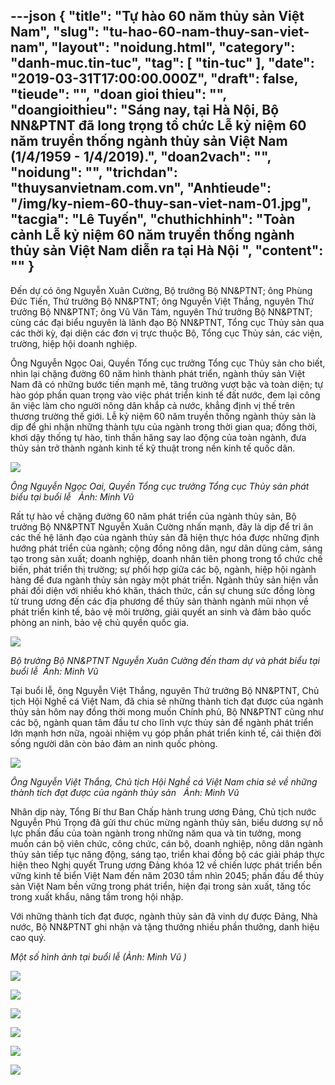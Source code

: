 ---json
{
    "title": "Tự hào 60 năm thủy sản Việt Nam",
    "slug": "tu-hao-60-nam-thuy-san-viet-nam",
    "layout": "noidung.html",
    "category": "danh-muc.tin-tuc",
    "tag": [
        "tin-tuc"
    ],
    "date": "2019-03-31T17:00:00.000Z",
    "draft": false,
    "tieude": "",
    "doan gioi thieu": "",
    "doangioithieu": "Sáng nay, tại Hà Nội, Bộ NN&PTNT đã long trọng tổ chức Lễ kỷ niệm 60 năm truyền thống ngành thủy sản Việt Nam (1/4/1959 - 1/4/2019).",
    "doan2vach": "",
    "noidung": "",
    "trichdan": "thuysanvietnam.com.vn",
    "Anhtieude": "/img/ky-niem-60-thuy-san-viet-nam-01.jpg",
    "tacgia": "Lê Tuyến",
    "chuthichhinh": "Toàn cảnh Lễ kỷ niệm 60 năm truyền thống ngành thủy sản Việt Nam diễn ra tại Hà Nội ",
    "__content__": ""
}
---
<p>Đến dự c&oacute; &ocirc;ng Nguyễn Xu&acirc;n Cường, Bộ trưởng Bộ NN&amp;PTNT; &ocirc;ng Ph&ugrave;ng Đức Tiến, Thứ trưởng Bộ NN&amp;PTNT; &ocirc;ng Nguyễn Việt Thắng, nguy&ecirc;n Thứ trưởng Bộ NN&amp;PTNT; &ocirc;ng Vũ Văn T&aacute;m, nguy&ecirc;n Thứ trưởng Bộ NN&amp;PTNT; c&ugrave;ng c&aacute;c đại biểu nguy&ecirc;n l&agrave; l&atilde;nh đạo Bộ NN&amp;PTNT, Tổng cục Thủy sản qua c&aacute;c thời kỳ, đại diện c&aacute;c đơn vị trực thuộc Bộ, Tổng cục Thủy sản, c&aacute;c viện, trường, hiệp hội doanh nghiệp.&nbsp;</p>

<p>&Ocirc;ng Nguyễn Ngọc Oai, Quyền Tổng cục trưởng Tổng cục Thủy sản cho biết, nh&igrave;n lại chặng đường 60 năm h&igrave;nh th&agrave;nh ph&aacute;t triển, ng&agrave;nh thủy sản Việt Nam đ&atilde; c&oacute; những bước tiến mạnh mẽ, tăng trưởng vượt bậc v&agrave; to&agrave;n diện; tự h&agrave;o g&oacute;p phần quan trọng v&agrave;o việc ph&aacute;t triển kinh tế đất nước, đem lại c&ocirc;ng ăn việc l&agrave;m cho người n&ocirc;ng d&acirc;n khắp cả nước, khẳng định vị thế tr&ecirc;n thương trường thế giới. Lễ kỷ niệm 60 năm truyền thống ng&agrave;nh thủy sản l&agrave; dịp để ghi nhận những th&agrave;nh tựu của ng&agrave;nh trong thời gian qua; đồng thời, khơi dậy thống tự h&agrave;o, tinh thần hăng say lao động của to&agrave;n ng&agrave;nh, đưa thủy sản trở th&agrave;nh ng&agrave;nh kinh tế kỹ thuật trong nền kinh tế quốc d&acirc;n.</p>

<p><img src="http://thuysanvietnam.com.vn/uploads/article2/baiviet/nuoitrong/ky-niem-60-thuy-san-viet-nam-03.jpg" /></p>

<p><em>&Ocirc;ng Nguyễn Ngọc Oai, Quyền Tổng cục trưởng Tổng cục Thủy sản&nbsp;ph&aacute;t biểu tại buổi lễ<em>&nbsp; &nbsp;Ảnh: Minh Vũ</em>&nbsp;</em></p>

<p>Rất tự h&agrave;o về chặng đường 60 năm ph&aacute;t triển của ng&agrave;nh thủy sản, Bộ trưởng Bộ NN&amp;PTNT Nguyễn Xu&acirc;n Cường nhấn mạnh, đ&acirc;y l&agrave; dịp để tri &acirc;n c&aacute;c thế hệ l&atilde;nh đạo của ng&agrave;nh thủy sản đ&atilde; hiện thực h&oacute;a được những định hướng ph&aacute;t triển của ng&agrave;nh; cộng đồng n&ocirc;ng d&acirc;n, ngư d&acirc;n dũng cảm, s&aacute;ng tạo trong sản xuất; doanh nghiệp, doanh nh&acirc;n ti&ecirc;n phong trong tổ chức chế biến, ph&aacute;t triển thị trường; sự phối hợp giữa c&aacute;c bộ, ng&agrave;nh, hiệp hội ng&agrave;nh h&agrave;ng để đưa ng&agrave;nh thủy sản ng&agrave;y một ph&aacute;t triển. Ng&agrave;nh thủy sản hiện vẫn phải đối diện với nhiều kh&oacute; khăn, th&aacute;ch thức, cần sự chung sức đồng l&ograve;ng từ trung ương đến c&aacute;c địa phương để thủy sản th&agrave;nh ng&agrave;nh mũi nhọn về ph&aacute;t triển kinh tế, bảo vệ m&ocirc;i trường, giải quyết an sinh v&agrave; đảm bảo quốc ph&ograve;ng an ninh, bảo vệ chủ quyền quốc gia.</p>

<p><img src="http://thuysanvietnam.com.vn/uploads/article2/baiviet/nuoitrong/ky-niem-60-thuy-san-viet-nam-10.jpg" /></p>

<p><em>Bộ trưởng Bộ NN&amp;PTNT Nguyễn Xu&acirc;n Cường&nbsp;đến tham dự v&agrave; ph&aacute;t biểu tại buổi lễ <em>&nbsp;Ảnh: Minh Vũ</em> </em></p>

<p>Tại buổi lễ, &ocirc;ng Nguyễn Việt Thắng, nguy&ecirc;n Thứ trưởng Bộ NN&amp;PTNT, Chủ tịch Hội Nghề c&aacute; Việt Nam, đ&atilde; chia sẻ những th&agrave;nh t&iacute;ch đạt được của ng&agrave;nh thủy sản h&ocirc;m nay đồng thời mong muốn Ch&iacute;nh phủ, Bộ NN&amp;PTNT cũng như c&aacute;c bộ, ng&agrave;nh quan t&acirc;m đầu tư cho lĩnh vực thủy sản để ng&agrave;nh ph&aacute;t triển lớn mạnh hơn nữa, ngo&agrave;i nhiệm vụ g&oacute;p phần ph&aacute;t triển kinh tế, cải thiện đời sống người d&acirc;n c&ograve;n bảo đảm an ninh quốc ph&ograve;ng.</p>

<p><img src="http://thuysanvietnam.com.vn/uploads/article2/baiviet/nuoitrong/ky-niem-60-thuy-san-viet-nam-04.jpg" /></p>

<p><em>&Ocirc;ng Nguyễn Việt Thắng,&nbsp;Chủ tịch Hội Nghề c&aacute; Việt Nam chia sẻ về&nbsp;những th&agrave;nh t&iacute;ch đạt được của ng&agrave;nh thủy sản&nbsp; <em>&nbsp;Ảnh: Minh Vũ</em> </em></p>

<p>Nh&acirc;n dịp n&agrave;y, Tổng B&iacute; thư Ban Chấp h&agrave;nh trung ương Đảng, Chủ tịch nước Nguyễn Ph&uacute; Trọng đ&atilde; gửi thư ch&uacute;c mừng ng&agrave;nh thủy sản, biểu dương sự nỗ lực phấn đấu của to&agrave;n ng&agrave;nh trong những năm qua v&agrave; tin tưởng, mong muốn c&aacute;n bộ vi&ecirc;n chức, c&ocirc;ng chức, c&aacute;n bộ, doanh nghiệp, n&ocirc;ng d&acirc;n ng&agrave;nh thủy sản tiếp tục năng động, s&aacute;ng tạo, triển khai đồng bộ c&aacute;c giải ph&aacute;p thực hiện theo Nghị quyết Trung ương Đảng kh&oacute;a 12 về chiến lược ph&aacute;t triển bền vững kinh tế biển Việt Nam đến năm 2030 tầm nh&igrave;n 2045; phấn đấu để thủy sản Việt Nam bền vững trong ph&aacute;t triển, hiện đại trong sản xuất, tăng tốc trong xuất khẩu, n&acirc;ng tầm trong hội nhập.</p>

<p>Với những th&agrave;nh t&iacute;ch đạt được, ng&agrave;nh thủy sản đ&atilde; vinh dự được Đảng, Nh&agrave; nước, Bộ NN&amp;PTNT ghi nhận v&agrave; tặng thưởng nhiều phần thưởng, danh hiệu cao qu&yacute;.</p>

<p><em>Một số h&igrave;nh ảnh tại buổi lễ (<em>Ảnh: Minh Vũ</em>&nbsp;)</em></p>

<p><em><img src="http://thuysanvietnam.com.vn/uploads/article2/baiviet/nuoitrong/ky-niem-60-thuy-san-viet-nam-11.jpg" /></em></p>

<p><img src="http://www.thuysanvietnam.com.vn/uploads/article2/baiviet/nuoitrong/ky-niem-60-thuy-san-viet-nam-06.jpg" /></p>

<p><img src="http://www.thuysanvietnam.com.vn/uploads/article2/baiviet/nuoitrong/ky-niem-60-thuy-san-viet-nam-07.jpg" /></p>

<p><img src="http://www.thuysanvietnam.com.vn/uploads/article2/baiviet/nuoitrong/ky-niem-60-thuy-san-viet-nam-08.jpg" /></p>

<p><img src="http://thuysanvietnam.com.vn/uploads/article2/baiviet/nuoitrong/ky-niem-60-thuy-san-viet-nam-12.jpg" /></p>

<p><img src="http://www.thuysanvietnam.com.vn/uploads/article2/baiviet/nuoitrong/ky-niem-60-thuy-san-viet-nam-09.jpg" /></p>
